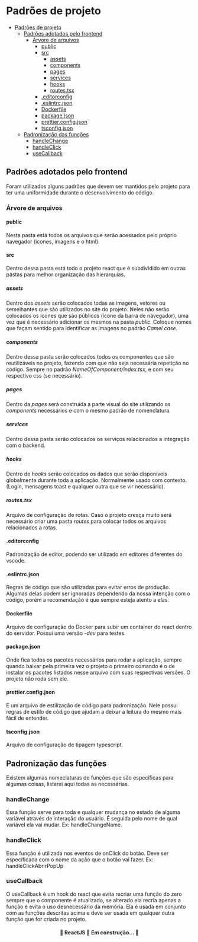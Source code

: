 # Padrões de projeto

- [Padrões de projeto](#padrões-de-projeto)
  - [Padrões adotados pelo frontend](#padrões-adotados-pelo-frontend)
    - [Árvore de arquivos](#árvore-de-arquivos)
      - [public](#public)
      - [src](#src)
        - [assets](#assets)
        - [components](#components)
        - [pages](#pages)
        - [services](#services)
        - [hooks](#hooks)
        - [routes.tsx](#routestsx)
      - [.editorconfig](#editorconfig)
      - [.eslintrc.json](#eslintrcjson)
      - [Dockerfile](#dockerfile)
      - [package.json](#packagejson)
      - [prettier.config.json](#prettierconfigjson)
      - [tsconfig.json](#tsconfigjson)
  - [Padronização das funções](#padronização-das-funções)
    - [handleChange](#handlechange)
    - [handleClick](#handleclick)
    - [useCallback](#usecallback)

## Padrões adotados pelo frontend

Foram utilizados alguns padrões que devem ser mantidos pelo projeto para ter uma uniformidade durante o desenvolvimento do código.

### Árvore de arquivos

#### public

Nesta pasta está todos os arquivos que serão acessados pelo próprio navegador (icones, imagens e o html).

#### src

Dentro dessa pasta está todo o projeto react que é subdividido em outras pastas para melhor organização das hierarquias.

##### assets

Dentro dos _assets_ serão colocados todas as imagens, vetores ou semelhantes que são utilizados no site do projeto. Neles não serão colocados os ícones que são públicos (ícone da barra de navegador), uma vez que é necessário adicionar os mesmos na pasta _public_. Coloque nomes que façam sentido para identificar as imagens no padrão _Camel case_.

##### components

Dentro dessa pasta serão colocados todos os componentes que são reutilizáveis no projeto, fazendo com que não seja necessária repetição no código. Sempre no padrão _NameOfComponent/index.tsx_, e com seu respectivo css (se necessário).

##### pages

Dentro da _pages_ será construída a parte visual do site utilizando os _components_ necessários e com o mesmo padrão de nomenclatura.

##### services

Dentro dessa pasta serão colocados os serviços relacionados a integração com o backend.

##### hooks

Dentro de _hooks_ serão colocados os dados que serão disponíveis globalmente durante toda a aplicação. Normalmente usado com contexto. (Login, mensagens toast e qualquer outra que se vir necessário).

##### routes.tsx

Arquivo de configuração de rotas. Caso o projeto cresça muito será necessário criar uma pasta _routes_ para colocar todos os arquivos relacionados a rotas.

#### .editorconfig

Padronização de editor, podendo ser utilizado em editores diferentes do vscode.

#### .eslintrc.json

Regras de código que são utilizadas para evitar erros de produção. Algumas delas podem ser ignoradas dependendo da nossa intenção com o código, porém a recomendação é que sempre esteja atento a elas.

#### Dockerfile

Arquivo de configuração do Docker para subir um container do react dentro do servidor. Possui uma versão _-dev_ para testes.

#### package.json

Onde fica todos os pacotes necessários para rodar a aplicação, sempre quando baixar pela primeira vez o projeto o primeiro comando é o de instalar os pacotes listados nesse arquivo com suas respectivas versões. O projeto não roda sem ele.

#### prettier.config.json

É um arquivo de estilização de código para padronização. Nele possui regras de estilo de código que ajudam a deixar a leitura do mesmo mais fácil de entender.

#### tsconfig.json

Arquivo de configuração de tipagem typescript.

## Padronização das funções

Existem algumas nomeclaturas de funções que são específicas para algumas coisas, listarei aqui todas as necessárias.

### handleChange

Essa função serve para toda e qualquer mudança no estado de alguma variável através de interação do usuário. É seguida pelo nome de qual variável ela vai mudar. Ex: handleChangeName.

### handleClick

Essa função é utilizada nos eventos de onClick do botão. Deve ser específicada com o nome da ação que o botão vai fazer. Ex: handleClickAbrirPopUp

### useCallback

O useCallback é um hook do react que evita recriar uma função do zero sempre que o componente é atualizado, se alterado ela recria apenas a função e evita o uso desnecessário da memória. Ela é usada em conjunto com as funções descritas acima e deve ser usada em qualquer outra função que for criada no projeto.

<h4 align="center">
	🚧  ReactJS 🚀 Em construção...  🚧
</h4>
